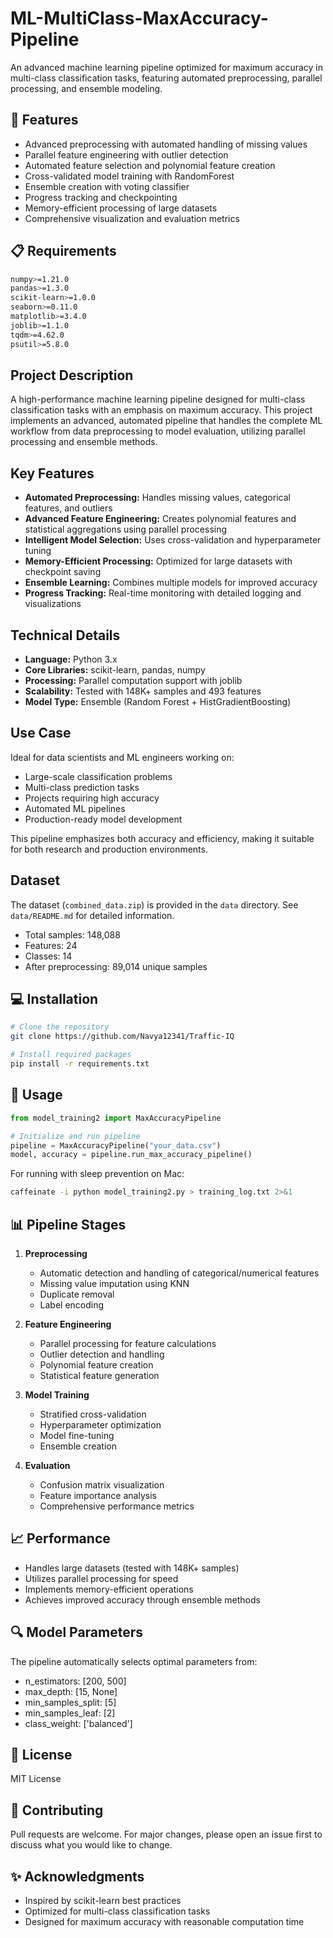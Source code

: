# ML-MultiClass-MaxAccuracy-Pipeline

An advanced machine learning pipeline optimized for maximum accuracy in multi-class classification tasks, featuring automated preprocessing, parallel processing, and ensemble modeling.

## 🚀 Features

- Advanced preprocessing with automated handling of missing values
- Parallel feature engineering with outlier detection
- Automated feature selection and polynomial feature creation
- Cross-validated model training with RandomForest
- Ensemble creation with voting classifier
- Progress tracking and checkpointing
- Memory-efficient processing of large datasets
- Comprehensive visualization and evaluation metrics

## 📋 Requirements

```bash
numpy>=1.21.0
pandas>=1.3.0
scikit-learn>=1.0.0
seaborn>=0.11.0
matplotlib>=3.4.0
joblib>=1.1.0
tqdm>=4.62.0
psutil>=5.8.0
```

## Project Description

A high-performance machine learning pipeline designed for multi-class classification tasks with an emphasis on maximum accuracy. This project implements an advanced, automated pipeline that handles the complete ML workflow from data preprocessing to model evaluation, utilizing parallel processing and ensemble methods.

## Key Features
- **Automated Preprocessing:** Handles missing values, categorical features, and outliers
- **Advanced Feature Engineering:** Creates polynomial features and statistical aggregations using parallel processing
- **Intelligent Model Selection:** Uses cross-validation and hyperparameter tuning
- **Memory-Efficient Processing:** Optimized for large datasets with checkpoint saving
- **Ensemble Learning:** Combines multiple models for improved accuracy
- **Progress Tracking:** Real-time monitoring with detailed logging and visualizations

## Technical Details
- **Language:** Python 3.x
- **Core Libraries:** scikit-learn, pandas, numpy
- **Processing:** Parallel computation support with joblib
- **Scalability:** Tested with 148K+ samples and 493 features
- **Model Type:** Ensemble (Random Forest + HistGradientBoosting)

## Use Case
Ideal for data scientists and ML engineers working on:
- Large-scale classification problems
- Multi-class prediction tasks
- Projects requiring high accuracy
- Automated ML pipelines
- Production-ready model development

This pipeline emphasizes both accuracy and efficiency, making it suitable for both research and production environments.

## Dataset

The dataset (`combined_data.zip`) is provided in the `data` directory. See `data/README.md` for detailed information.

- Total samples: 148,088
- Features: 24
- Classes: 14
- After preprocessing: 89,014 unique samples

## 💻 Installation

```bash
# Clone the repository
git clone https://github.com/Navya12341/Traffic-IQ

# Install required packages
pip install -r requirements.txt
```

## 🔧 Usage

```python
from model_training2 import MaxAccuracyPipeline

# Initialize and run pipeline
pipeline = MaxAccuracyPipeline("your_data.csv")
model, accuracy = pipeline.run_max_accuracy_pipeline()
```

For running with sleep prevention on Mac:
```bash
caffeinate -i python model_training2.py > training_log.txt 2>&1
```

## 📊 Pipeline Stages

1. **Preprocessing**
   - Automatic detection and handling of categorical/numerical features
   - Missing value imputation using KNN
   - Duplicate removal
   - Label encoding

2. **Feature Engineering**
   - Parallel processing for feature calculations
   - Outlier detection and handling
   - Polynomial feature creation
   - Statistical feature generation

3. **Model Training**
   - Stratified cross-validation
   - Hyperparameter optimization
   - Model fine-tuning
   - Ensemble creation

4. **Evaluation**
   - Confusion matrix visualization
   - Feature importance analysis
   - Comprehensive performance metrics

## 📈 Performance

- Handles large datasets (tested with 148K+ samples)
- Utilizes parallel processing for speed
- Implements memory-efficient operations
- Achieves improved accuracy through ensemble methods

## 🔍 Model Parameters

The pipeline automatically selects optimal parameters from:
- n_estimators: [200, 500]
- max_depth: [15, None]
- min_samples_split: [5]
- min_samples_leaf: [2]
- class_weight: ['balanced']

## 📝 License

MIT License

## 🤝 Contributing

Pull requests are welcome. For major changes, please open an issue first to discuss what you would like to change.

## ✨ Acknowledgments

- Inspired by scikit-learn best practices
- Optimized for multi-class classification tasks
- Designed for maximum accuracy with reasonable computation time

